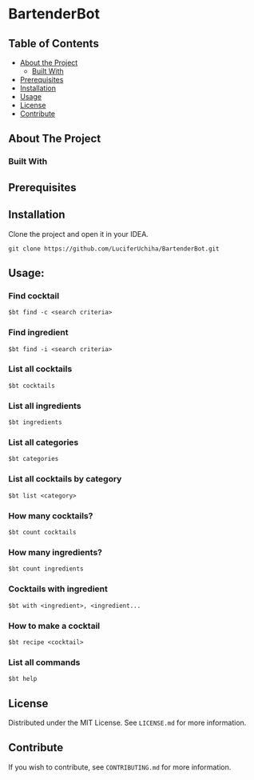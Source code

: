 # BartenderBot

## Table of Contents

* [About the Project](#about-the-project)
  * [Built With](#built-with)
* [Prerequisites](#prerequisites)
* [Installation](#installation)
* [Usage](#usage)
* [License](#license)
* [Contribute](#contribute)

## About The Project

### Built With

## Prerequisites

## Installation

Clone the project and open it in your IDEA.
``` 
git clone https://github.com/LuciferUchiha/BartenderBot.git
```

## Usage:

### Find cocktail
``` 
$bt find -c <search criteria>
``` 

### Find ingredient
``` 
$bt find -i <search criteria>
``` 

### List all cocktails
``` 
$bt cocktails
```

### List all ingredients
``` 
$bt ingredients
```

### List all categories
``` 
$bt categories
```

### List all cocktails by category
``` 
$bt list <category>
```

### How many cocktails?
``` 
$bt count cocktails
```

### How many ingredients?
``` 
$bt count ingredients
```

### Cocktails with ingredient
``` 
$bt with <ingredient>, <ingredient...
```

### How to make a cocktail
``` 
$bt recipe <cocktail>
```

### List all commands
``` 
$bt help
```

## License
Distributed under the MIT License. See `LICENSE.md` for more information.

## Contribute
If you wish to contribute, see `CONTRIBUTING.md` for more information.

